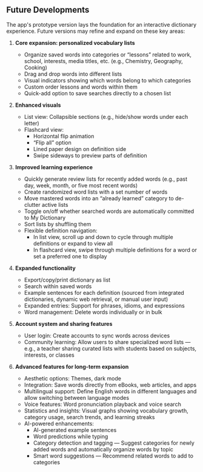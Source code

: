 ## Future Developments

The app's prototype version lays the foundation for an interactive dictionary experience. Future versions may refine and expand on these key areas:

1. **Core expansion: personalized vocabulary lists**
   - Organize saved words into categories or “lessons” related to work, school, interests, media titles, etc. (e.g., Chemistry, Geography, Cooking)  
   - Drag and drop words into different lists  
   - Visual indicators showing which words belong to which categories  
   - Custom order lessons and words within them  
   - Quick-add option to save searches directly to a chosen list  

2. **Enhanced visuals**
   - List view: Collapsible sections (e.g., hide/show words under each letter)  
   - Flashcard view:  
     - Horizontal flip animation  
     - “Flip all” option  
     - Lined paper design on definition side  
     - Swipe sideways to preview parts of definition  

3. **Improved learning experience**
   - Quickly generate review lists for recently added words (e.g., past day, week, month, or five most recent words)  
   - Create randomized word lists with a set number of words  
   - Move mastered words into an “already learned” category to de-clutter active lists  
   - Toggle on/off whether searched words are automatically committed to My Dictionary  
   - Sort lists by shuffling them  
   - Flexible definition navigation:  
     - In list view, scroll up and down to cycle through multiple definitions or expand to view all  
     - In flashcard view, swipe through multiple definitions for a word or set a preferred one to display  

4. **Expanded functionality**
   - Export/copy/print dictionary as list  
   - Search within saved words  
   - Example sentences for each definition (sourced from integrated dictionaries, dynamic web retrieval, or manual user input)  
   - Expanded entries: Support for phrases, idioms, and expressions  
   - Word management: Delete words individually or in bulk  

5. **Account system and sharing features**
   - User login: Create accounts to sync words across devices  
   - Community learning: Allow users to share specialized word lists — e.g., a teacher sharing curated lists with students based on subjects, interests, or classes  

6. **Advanced features for long-term expansion**
   - Aesthetic options: Themes, dark mode  
   - Integration: Save words directly from eBooks, web articles, and apps  
   - Multilingual support: Define English words in different languages and allow switching between language modes  
   - Voice features: Word pronunciation playback and voice search  
   - Statistics and insights: Visual graphs showing vocabulary growth, category usage, search trends, and learning streaks  
   - AI-powered enhancements:  
     - AI-generated example sentences  
     - Word predictions while typing  
     - Category detection and tagging — Suggest categories for newly added words and automatically organize words by topic  
     - Smart word suggestions — Recommend related words to add to categories  

